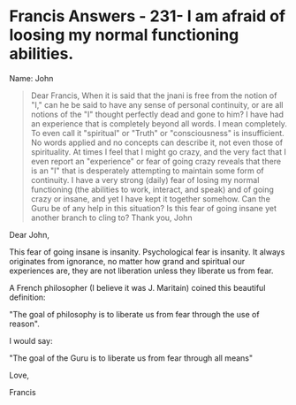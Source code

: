 # Francis Answers - 231- I am afraid of loosing my normal functioning abilities.

Name: John

>Dear Francis, When it is said that the jnani is free from the notion of "I," can he be said to have any sense of personal continuity, or are all notions of the "I" thought perfectly dead and gone to him? I have had an experience that is completely beyond all words. I mean completely. To even call it "spiritual" or "Truth" or "consciousness" is insufficient. No words applied and no concepts can describe it, not even those of spirituality. At times I feel that I might go crazy, and the very fact that I even report an "experience" or fear of going crazy reveals that there is an "I" that is desperately attempting to maintain some form of continuity. I have a very strong (daily) fear of losing my normal functioning (the abilities to work, interact, and speak) and of going crazy or insane, and yet I have kept it together somehow. Can the Guru be of any help in this situation? Is this fear of going insane yet another branch to cling to? Thank you, John

Dear John,

This fear of going insane is insanity. Psychological fear is insanity. It always originates from ignorance, no matter how grand and spiritual our experiences are, they are not liberation unless they liberate us from fear.

A French philosopher (I believe it was J. Maritain) coined this beautiful definition:

"The goal of philosophy is to liberate us from fear through the use of reason".

I would say:

"The goal of the Guru is to liberate us from fear through all means"

Love,

Francis

